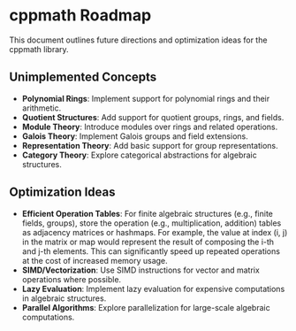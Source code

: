 # cppmath Roadmap

This document outlines future directions and optimization ideas for the cppmath library.

## Unimplemented Concepts
- **Polynomial Rings**: Implement support for polynomial rings and their arithmetic.
- **Quotient Structures**: Add support for quotient groups, rings, and fields.
- **Module Theory**: Introduce modules over rings and related operations.
- **Galois Theory**: Implement Galois groups and field extensions.
- **Representation Theory**: Add basic support for group representations.
- **Category Theory**: Explore categorical abstractions for algebraic structures.

## Optimization Ideas
- **Efficient Operation Tables**: For finite algebraic structures (e.g., finite fields, groups), store the operation (e.g., multiplication, addition) tables as adjacency matrices or hashmaps. For example, the value at index (i, j) in the matrix or map would represent the result of composing the i-th and j-th elements. This can significantly speed up repeated operations at the cost of increased memory usage.
- **SIMD/Vectorization**: Use SIMD instructions for vector and matrix operations where possible.
- **Lazy Evaluation**: Implement lazy evaluation for expensive computations in algebraic structures.
- **Parallel Algorithms**: Explore parallelization for large-scale algebraic computations. 